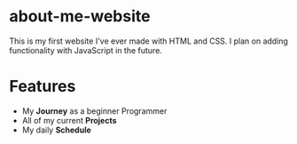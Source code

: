 # about-me-website
This is my first website I've ever made with HTML and CSS. I plan on adding functionality with JavaScript in the future.

# Features
- My **Journey** as a beginner Programmer
- All of my current **Projects**
- My daily **Schedule** 
